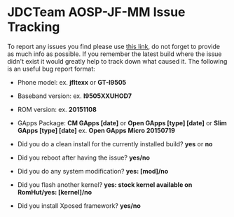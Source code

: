 # JDCTeam AOSP-JF-MM Issue Tracking
To report any issues you find please use [this link](https://github.com/AOSP-JF-MM/issue_tracking_aosp/issues), do not forget to provide as much info as possible. If you remember the latest build where the issue didn't exist it would greatly help to track down what caused it. The following is an useful bug report format:

- Phone model: ex. **jfltexx** or **GT-I9505**
- Baseband version: ex. **I9505XXUHOD7**
- ROM version: ex. **20151108**
- GApps Package: **CM GApps [date]** or **Open GApps [type] [date]** or **Slim GApps [type] [date]** ex. **Open GApps Micro 20150719**

- Did you do a clean install for the currently installed build? **yes** or **no**
- Did you reboot after having the issue? **yes/no**
- Did you do any system modification? **yes: [mod]/no**
- Did you flash another kernel? **yes: stock kernel available on RomHut/yes: [kernel]/no**
- Did you install Xposed framework? **yes/no**
